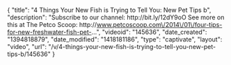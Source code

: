 {
    "title": "4 Things Your New Fish is Trying to Tell You: New Pet Tips b",
    "description": "Subscribe to our channel: http:\/\/bit.ly\/12dY9oO See more on this at The Petco Scoop: http:\/\/www.petcoscoop.com\/2014\/01\/four-tips-for-new-freshwater-fish-pet-...",
    "videoid": "145636",
    "date_created": "1394818879",
    "date_modified": "1418181186",
    "type": "captivate",
    "layout": "video",
    "url": "\/v\/4-things-your-new-fish-is-trying-to-tell-you-new-pet-tips-b\/145636"
}